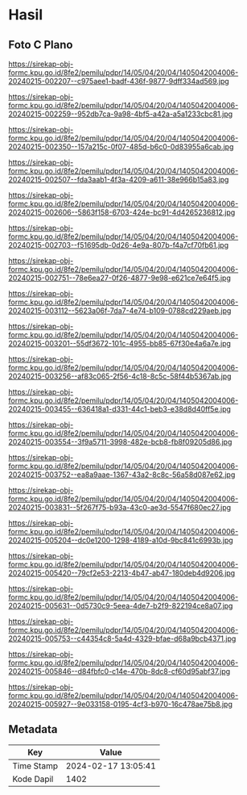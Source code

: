 # Hasil

## Foto C Plano

https://sirekap-obj-formc.kpu.go.id/8fe2/pemilu/pdpr/14/05/04/20/04/1405042004006-20240215-002207--c975aee1-badf-436f-9877-9dff334ad569.jpg

https://sirekap-obj-formc.kpu.go.id/8fe2/pemilu/pdpr/14/05/04/20/04/1405042004006-20240215-002259--952db7ca-9a98-4bf5-a42a-a5a1233cbc81.jpg

https://sirekap-obj-formc.kpu.go.id/8fe2/pemilu/pdpr/14/05/04/20/04/1405042004006-20240215-002350--157a215c-0f07-485d-b6c0-0d83955a6cab.jpg

https://sirekap-obj-formc.kpu.go.id/8fe2/pemilu/pdpr/14/05/04/20/04/1405042004006-20240215-002507--fda3aab1-4f3a-4209-a611-38e966b15a83.jpg

https://sirekap-obj-formc.kpu.go.id/8fe2/pemilu/pdpr/14/05/04/20/04/1405042004006-20240215-002606--5863f158-6703-424e-bc91-4d4265236812.jpg

https://sirekap-obj-formc.kpu.go.id/8fe2/pemilu/pdpr/14/05/04/20/04/1405042004006-20240215-002703--f51695db-0d26-4e9a-807b-f4a7cf70fb61.jpg

https://sirekap-obj-formc.kpu.go.id/8fe2/pemilu/pdpr/14/05/04/20/04/1405042004006-20240215-002751--78e6ea27-0f26-4877-9e98-e621ce7e64f5.jpg

https://sirekap-obj-formc.kpu.go.id/8fe2/pemilu/pdpr/14/05/04/20/04/1405042004006-20240215-003112--5623a06f-7da7-4e74-b109-0788cd229aeb.jpg

https://sirekap-obj-formc.kpu.go.id/8fe2/pemilu/pdpr/14/05/04/20/04/1405042004006-20240215-003201--55df3672-101c-4955-bb85-67f30e4a6a7e.jpg

https://sirekap-obj-formc.kpu.go.id/8fe2/pemilu/pdpr/14/05/04/20/04/1405042004006-20240215-003256--af83c065-2f56-4c18-8c5c-58f44b5367ab.jpg

https://sirekap-obj-formc.kpu.go.id/8fe2/pemilu/pdpr/14/05/04/20/04/1405042004006-20240215-003455--636418a1-d331-44c1-beb3-e38d8d40ff5e.jpg

https://sirekap-obj-formc.kpu.go.id/8fe2/pemilu/pdpr/14/05/04/20/04/1405042004006-20240215-003554--3f9a5711-3998-482e-bcb8-fb8f09205d86.jpg

https://sirekap-obj-formc.kpu.go.id/8fe2/pemilu/pdpr/14/05/04/20/04/1405042004006-20240215-003752--ea8a9aae-1367-43a2-8c8c-56a58d087e62.jpg

https://sirekap-obj-formc.kpu.go.id/8fe2/pemilu/pdpr/14/05/04/20/04/1405042004006-20240215-003831--5f267f75-b93a-43c0-ae3d-5547f680ec27.jpg

https://sirekap-obj-formc.kpu.go.id/8fe2/pemilu/pdpr/14/05/04/20/04/1405042004006-20240215-005204--dc0e1200-1298-4189-a10d-9bc841c6993b.jpg

https://sirekap-obj-formc.kpu.go.id/8fe2/pemilu/pdpr/14/05/04/20/04/1405042004006-20240215-005420--79cf2e53-2213-4b47-ab47-180deb4d9206.jpg

https://sirekap-obj-formc.kpu.go.id/8fe2/pemilu/pdpr/14/05/04/20/04/1405042004006-20240215-005631--0d5730c9-5eea-4de7-b2f9-822194ce8a07.jpg

https://sirekap-obj-formc.kpu.go.id/8fe2/pemilu/pdpr/14/05/04/20/04/1405042004006-20240215-005753--c44354c8-5a4d-4329-bfae-d68a9bcb4371.jpg

https://sirekap-obj-formc.kpu.go.id/8fe2/pemilu/pdpr/14/05/04/20/04/1405042004006-20240215-005846--d84fbfc0-c14e-470b-8dc8-cf60d95abf37.jpg

https://sirekap-obj-formc.kpu.go.id/8fe2/pemilu/pdpr/14/05/04/20/04/1405042004006-20240215-005927--9e033158-0195-4cf3-b970-16c478ae75b8.jpg


## Metadata

| Key        | Value               |
| ---------- | ------------------- |
| Time Stamp | 2024-02-17 13:05:41 |
| Kode Dapil | 1402                |



